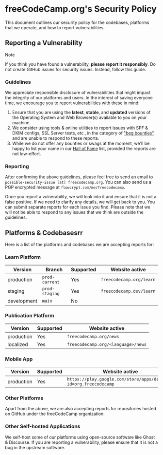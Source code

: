 # freeCodeCamp.org's Security Policy

This document outlines our security policy for the codebases, platforms that we operate, and how to report vulnerabilities.

## Reporting a Vulnerability

> [!NOTE]
> If you think you have found a vulnerability, **please report it responsibly**. Do not create GitHub issues for security issues. Instead, follow this guide.

### Guidelines

We appreciate responsible disclosure of vulnerabilities that might impact the integrity of our platforms and users. In the interest of saving everyone time, we encourage you to report vulnerabilities with these in mind:

1. Ensure that you are using the **latest**, **stable**, and **updated** versions of the Operating System and Web Browser(s) available to you on your machine.
2. We consider using tools & online utilities to report issues with SPF & DKIM configs, SSL Server tests, etc., in the category of ["beg bounties"](https://www.troyhunt.com/beg-bounties) and are unable to respond to these reports.
3. While we do not offer any bounties or swags at the moment, we'll be happy to list your name in our [Hall of Fame](security-hall-of-fame.md) list, provided the reports are not low-effort.

### Reporting

After confirming the above guidelines, please feel free to send an email to `possible-security-issue [at] freecodecamp.org`. You can also send us a PGP encrypted message at `flowcrypt.com/me/freecodecamp`.

Once you report a vulnerability, we will look into it and ensure that it is not a false positive. If we need to clarify any details, we will get back to you. You can submit separate reports for each issue you find. Please note that we will not be able to respond to any issues that we think are outside the guidelines.

## Platforms & Codebasesrr

Here is a list of the platforms and codebases we are accepting reports for:

### Learn Platform

| Version     | Branch         | Supported | Website active           |
| ----------- | -------------- | --------- | ------------------------ |
| production  | `prod-current` | Yes       | `freecodecamp.org/learn` |
| staging     | `prod-staging` | Yes       | `freecodecamp.dev/learn` |
| development | `main`         | No        |                          |

### Publication Platform

| Version    | Supported | Website active                     |
| ---------- | --------- | ---------------------------------- |
| production | Yes       | `freecodecamp.org/news`            |
| localized  | Yes       | `freecodecamp.org/<language>/news` |

### Mobile App

| Version    | Supported | Website active                                                   |
| ---------- | --------- | ---------------------------------------------------------------- |
| production | Yes       | `https://play.google.com/store/apps/details?id=org.freecodecamp` |

### Other Platforms

Apart from the above, we are also accepting reports for repositories hosted on GitHub under the freeCodeCamp organization.

### Other Self-hosted Applications

We self-host some of our platforms using open-source software like Ghost & Discourse. If you are reporting a vulnerability, please ensure that it is not a bug in the upstream software.
